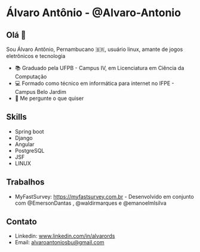# Álvaro Antônio - @Alvaro-Antonio

## Olá 👋

Sou Álvaro Antônio, Pernambucano 🇧🇷, usuário linux, amante de jogos eletrônicos e tecnologia

- 📚 Graduado pela UFPB - Campus IV, em Licenciatura em Ciência da Computação
- 💻 Formado como técnico em informática para internet no IFPE - Campus Belo Jardim
- 💭 Me pergunte o que quiser

## Skills
- Spring boot
- Django 
- Angular
- PostgreSQL
- JSF
- LINUX

## Trabalhos
- MyFastSurvey: https://myfastsurvey.com.br -  Desenvolvido em conjunto com @EmersonDantas , @waldirmarques e @emanoelmlsilva

## Contato
- Linkedin: www.linkedin.com/in/alvarords
- Email: alvaroantoniosbu@gmail.com
